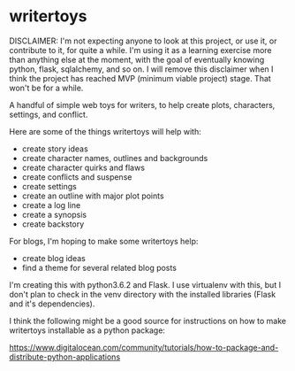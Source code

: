 # writertoys

DISCLAIMER: I'm not expecting anyone to look at this project, or use it, or contribute to it, for
quite a while. I'm using it as a learning exercise more than anything else at the moment, with the
goal of eventually knowing python, flask, sqlalchemy, and so on. I will remove this disclaimer when
I think the project has reached MVP (minimum viable project) stage. That won't be for a while.

A handful of simple web toys for writers, to help create plots, characters, settings, and conflict.

Here are some of the things writertoys will help with:

* create story ideas
* create character names, outlines and backgrounds
* create character quirks and flaws
* create conflicts and suspense
* create settings
* create an outline with major plot points
* create a log line
* create a synopsis
* create backstory

For blogs, I'm hoping to make some writertoys help:

* create blog ideas
* find a theme for several related blog posts

I'm creating this with python3.6.2 and Flask. I use virtualenv with this, but I don't plan to
check in the venv directory with the installed libraries (Flask and it's dependencies).

I think the following might be a good source for instructions on how to make writertoys
installable as a python package:

https://www.digitalocean.com/community/tutorials/how-to-package-and-distribute-python-applications

